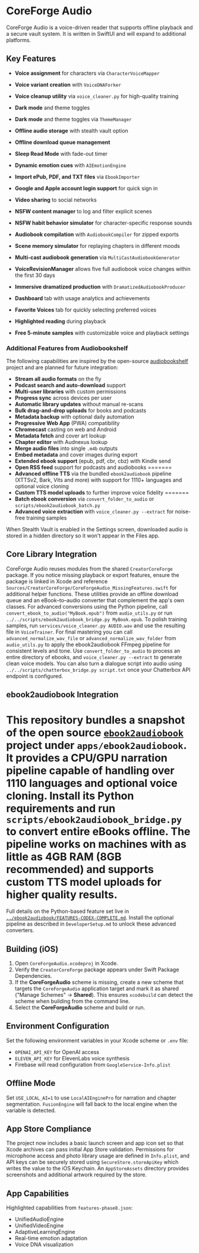 # CoreForge Audio

CoreForge Audio is a voice-driven reader that supports offline playback and a secure
vault system. It is written in SwiftUI and will expand to additional platforms.
## Key Features

 - **Voice assignment** for characters via `CharacterVoiceMapper`
 - **Voice variant creation** with `VoiceDNAForker`
 - **Voice cleanup utility** via `voice_cleaner.py` for high-quality training
- **Dark mode** and theme toggles
 - **Dark mode** and theme toggles via `ThemeManager`

- **Offline audio storage** with stealth vault option
- **Offline download queue management**
- **Sleep Read Mode** with fade-out timer
 - **Dynamic emotion cues** with `AIEmotionEngine`
 - **Import ePub, PDF, and TXT files** via `EbookImporter`
 - **Google and Apple account login support** for quick sign in
 - **Video sharing** to social networks
 - **NSFW content manager** to log and filter explicit scenes
- **NSFW habit behavior simulator** for character-specific response sounds

- **Audiobook compilation** with `AudiobookCompiler` for zipped exports
- **Scene memory simulator** for replaying chapters in different moods
- **Multi-cast audiobook generation** via `MultiCastAudiobookGenerator`
- **VoiceRevisionManager** allows five full audiobook voice changes within the first 30 days
- **Immersive dramatized production** with `DramatizedAudiobookProducer`
- **Dashboard** tab with usage analytics and achievements
- **Favorite Voices** tab for quickly selecting preferred voices
- **Highlighted reading** during playback
 - **Free 5-minute samples** with customizable voice and playback settings


### Additional Features from Audiobookshelf
The following capabilities are inspired by the open-source
[audiobookshelf](https://github.com/advplyr/audiobookshelf) project and
are planned for future integration:
 - **Stream all audio formats** on the fly
 - **Podcast search and auto-download** support
 - **Multi-user libraries** with custom permissions
 - **Progress sync** across devices per user
 - **Automatic library updates** without manual re-scans
 - **Bulk drag-and-drop uploads** for books and podcasts
 - **Metadata backup** with optional daily automation
 - **Progressive Web App** (PWA) compatibility
 - **Chromecast** casting on web and Android
 - **Metadata fetch** and cover art lookup
 - **Chapter editor** with Audnexus lookup
 - **Merge audio files** into single `.m4b` outputs
 - **Embed metadata** and cover images during export
 - **Extended ebook support** (epub, pdf, cbr, cbz) with Kindle send
 - **Open RSS feed** support for podcasts and audiobooks
=======
- **Advanced offline TTS** via the bundled `ebook2audiobook` pipeline (XTTSv2,
  Bark, Vits and more) with support for 1110+ languages and optional voice
  cloning
- **Custom TTS model uploads** to further improve voice fidelity
=======
- **Batch ebook conversion** via `convert_folder_to_audio` or
  `scripts/ebook2audiobook_batch.py`
- **Advanced voice extraction** with `voice_cleaner.py --extract` for
  noise-free training samples



When Stealth Vault is enabled in the Settings screen, downloaded audio is
stored in a hidden directory so it won't appear in the Files app.

## Core Library Integration

CoreForge Audio reuses modules from the shared `CreatorCoreForge` package. If
you notice missing playback or export features, ensure the package is linked in
Xcode and reference `Sources/CreatorCoreForge/CoreForgeAudio_MissingFeatures.swift`
for additional helper functions. These utilities provide an offline download
queue and an eBook–to–audio converter that complement the app's own classes.
For advanced conversions using the Python pipeline, call
`convert_ebook_to_audio("MyBook.epub")` from `audio_utils.py` or run
`../../scripts/ebook2audiobook_bridge.py MyBook.epub`.
To polish training samples, run `services/voice_cleaner.py AUDIO.wav` and use the resulting file in `VoiceTrainer`.
For final mastering you can call `advanced_normalize_wav_file` or
`advanced_normalize_wav_folder` from `audio_utils.py` to apply the
ebook2audiobook FFmpeg pipeline for consistent levels and tone.
Use `convert_folder_to_audio` to process an entire directory of ebooks, and
`voice_cleaner.py --extract` to generate clean voice models.
You can also turn a dialogue script into audio using `../../scripts/chatterbox_bridge.py script.txt` once your Chatterbox API endpoint is configured.


## ebook2audiobook Integration

This repository bundles a snapshot of the open source
[`ebook2audiobook`](../ebook2audiobook) project under `apps/ebook2audiobook`.
It provides a CPU/GPU narration pipeline capable of handling over 1110
languages and optional voice cloning. Install its Python requirements and run
`scripts/ebook2audiobook_bridge.py` to convert entire eBooks offline. The
pipeline works on machines with as little as **4GB RAM** (8GB recommended) and
supports custom TTS model uploads for higher quality results.
=======
Full details on the Python-based feature set live in
[`../ebook2audiobook/FEATURES-CODEX-COMPLETE.md`](../ebook2audiobook/FEATURES-CODEX-COMPLETE.md).
Install the optional pipeline as described in `DeveloperSetup.md` to unlock
these advanced converters.


## Building (iOS)
1. Open `CoreForgeAudio.xcodeproj` in Xcode.
2. Verify the `CreatorCoreForge` package appears under Swift Package Dependencies.
3. If the **CoreForgeAudio** scheme is missing, create a new scheme that targets
   the `CoreForgeAudio` application target and mark it as shared ("Manage Schemes"
   → **Shared**). This ensures `xcodebuild` can detect the scheme when building
   from the command line.
4. Select the **CoreForgeAudio** scheme and build or run.

## Environment Configuration
Set the following environment variables in your Xcode scheme or `.env` file:
- `OPENAI_API_KEY` for OpenAI access
- `ELEVEN_API_KEY` for ElevenLabs voice synthesis
- Firebase will read configuration from `GoogleService-Info.plist`

## Offline Mode
Set `USE_LOCAL_AI=1` to use `LocalAIEnginePro` for narration and chapter
segmentation. `FusionEngine` will fall back to the local engine when the
variable is detected.

## App Store Compliance
The project now includes a basic launch screen and app icon set so
that Xcode archives can pass initial App Store validation. Permissions for
microphone access and photo library usage are defined in `Info.plist`, and API
keys can be securely stored using `SecureStore.storeApiKey` which writes the
value to the iOS Keychain.
An `AppStoreAssets` directory provides screenshots and
additional artwork required by the store.

## App Capabilities

Highlighted capabilities from `features-phase8.json`:
- UnifiedAudioEngine
- UnifiedVideoEngine
- AdaptiveLearningEngine
- Real-time emotion adaptation
- Voice DNA visualization
